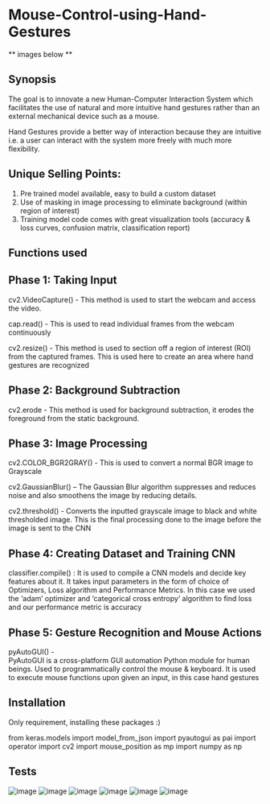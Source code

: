 # Mouse-Control-using-Hand-Gestures
** images below **
## Synopsis

The goal is to innovate a new Human-Computer Interaction System which facilitates the use of natural and more intuitive hand gestures rather than an external mechanical device such as a mouse.

Hand Gestures provide a better way of interaction because they are intuitive i.e. a user can interact with the system more freely with much more flexibility.

## Unique Selling Points: 
1. Pre trained model available, easy to build a custom dataset
2. Use of masking in image processing to eliminate background (within region of interest)
3. Training model code comes with great visualization tools (accuracy & loss curves, confusion matrix, classification report)

## Functions used
## Phase 1: Taking Input 

cv2.VideoCapture()  -  This method is used to start the webcam and access the video.

cap.read() - This is used to read individual frames from the             webcam continuously

cv2.resize() - This method is used to section off a region of interest (ROI) from the captured frames. This is used here to create an area where hand gestures are recognized

## Phase 2: Background Subtraction 

cv2.erode  -  This method is used for background subtraction, it erodes the foreground from the static background.

## Phase 3: Image Processing

cv2.COLOR_BGR2GRAY() -  This is used to convert a normal BGR image to Grayscale

cv2.GaussianBlur() – The Gaussian Blur algorithm suppresses and reduces noise and also smoothens the image by reducing details.

cv2.threshold() - Converts the inputted grayscale image to black and white thresholded image. This is the final processing done to the image before the image is sent to the CNN

## Phase 4: Creating Dataset and Training CNN 

classifier.compile() :
It is used to compile a CNN models and decide key features about it.
It takes input parameters in the form of choice of Optimizers, Loss algorithm and Performance Metrics.
In this case we used the ‘adam’ optimizer and ‘categorical cross entropy’ algorithm to find loss and our performance metric is accuracy

## Phase 5:  Gesture Recognition and Mouse Actions

pyAutoGUI() -  
PyAutoGUI is a cross-platform GUI automation Python module for human beings. Used to programmatically control the mouse & keyboard. It is used to execute mouse functions upon given an input, in this case hand gestures

## Installation
Only requirement, installing these packages :)

from keras.models import model_from_json
import pyautogui as pai
import operator
import cv2
import mouse_position as mp
import numpy as np

## Tests

![image](https://user-images.githubusercontent.com/56780496/115606646-9aa91880-a301-11eb-945b-314ef7b43ecb.png)
![image](https://user-images.githubusercontent.com/56780496/115607334-7b5ebb00-a302-11eb-9dd4-62077aa85b5c.png)
![image](https://user-images.githubusercontent.com/56780496/115607451-a2b58800-a302-11eb-81cb-3293922625b6.png)
![image](https://user-images.githubusercontent.com/56780496/115607515-b4972b00-a302-11eb-9d01-7f69155577e9.png)
![image](https://user-images.githubusercontent.com/56780496/115607586-c7a9fb00-a302-11eb-8d8a-488af592ba08.png)
![image](https://user-images.githubusercontent.com/56780496/115607672-dee8e880-a302-11eb-9c84-f910eb442a2e.png)

